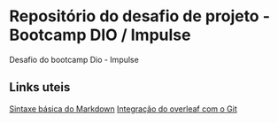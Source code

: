# Repositório do desafio de projeto - Bootcamp DIO / Impulse
Desafio do bootcamp Dio - Impulse

## Links uteis
[Sintaxe básica do Markdown](https://markdown.net.br/sintaxe-basica/)
[Integração do overleaf com o Git](https://pt.overleaf.com/learn/how-to/How_do_I_connect_an_Overleaf_project_with_a_repo_on_GitHub%2C_GitLab_or_BitBucket%3F)

